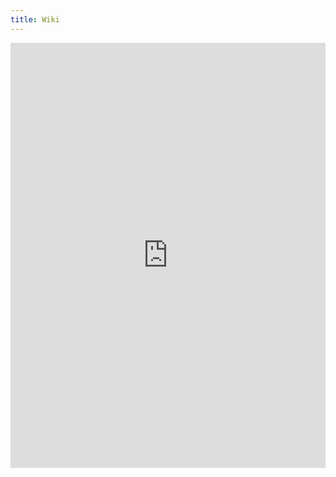 ```yaml
---
title: Wiki
---
```


<iframe width="100%" height="680" src="https://cwiki.apache.org/confluence/display/VCL" frameborder="0"></iframe>
